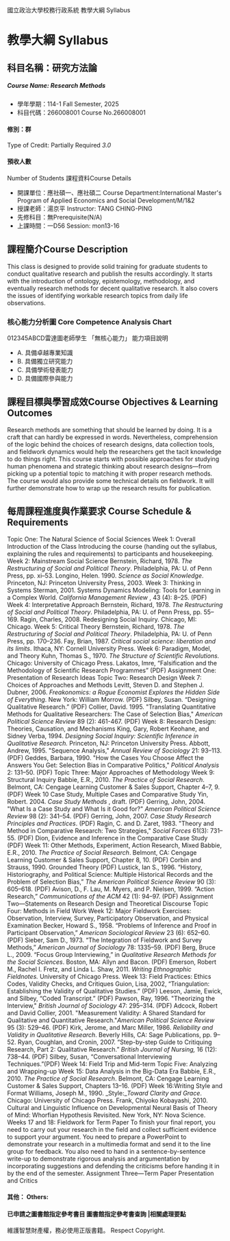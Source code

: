 國立政治大學校務行政系統 教學大綱 Syllabus
# 教學大綱 Syllabus
##  科目名稱：研究方法論
#####  Course Name: Research Methods
  * 學年學期：114-1 Fall Semester, 2025 
  * 科目代碼：266008001 Course No.266008001
#### 修別：群
Type of Credit: Partially Required 
_3.0_
#### 預收人數
Number of Students
課程資料Course Details
  * 開課單位：應社碩一、應社碩二 Course Department:International Master's Program of Applied Economics and Social Development/M/1&2 
  * 授課老師：湯京平 Instructor: TANG CHING-PING 
  * 先修科目：無Prerequisite(N/A)
  * 上課時間：一D56 Session: mon13-16
##  課程簡介Course Description
This class is designed to provide solid training for graduate students to conduct qualitative research and publish the results accordingly. It starts with the introduction of ontology, epistemology, methodology, and eventually research methods for decent qualitative research. It also covers the issues of identifying workable research topics from daily life observations.
###  核心能力分析圖 Core Competence Analysis Chart
012345ABCD雷達圖老師學生
「無核心能力」 
能力項目說明
  * A. 具備卓越專業知識
  * B. 具備獨立研究能力
  * C. 具備學術發表能力
  * D. 具備國際參與能力
##  課程目標與學習成效Course Objectives & Learning Outcomes 
Research methods are something that should be learned by doing. It is a craft that can hardly be expressed in words. Nevertheless, comprehension of the logic behind the choices of research designs, data collection tools, and fieldwork dynamics would help the researchers get the tacit knowledge to do things right. This course starts with possible approaches for studying human phenomena and strategic thinking about research designs—from picking up a potential topic to matching it with proper research methods. The course would also provide some technical details on fieldwork. It will further demonstrate how to wrap up the research results for publication. 
##  每周課程進度與作業要求 Course Schedule & Requirements
Topic One: The Natural Science of Social Sciences
Week 1: Overall Introduction of the Class
Introducing the course (handing out the syllabus, explaining the rules and requirements) to participants and housekeeping.
Week 2: Mainstream Social Science
Bernstein, Richard, 1978. _The Restructuring of Social and Political Theory_. Philadelphia, PA: U. of Penn Press, pp. xi–53.
Longino, Helen. 1990. _Science as Social Knowledge_. Princeton, NJ: Princeton University Press, 2003.
Week 3: Thinking in Systems
Sterman, 2001. Systems Dynamics Modeling: Tools for Learning in a Complex World. _California Management Review_ , 43 (4): 8–25. (PDF)
Week 4: Interpretative Approach
Bernstein, Richard, 1978. _The Restructuring of Social and Political Theory_. Philadelphia, PA: U. of Penn Press, pp. 55–169. 
Ragin, Charles, 2008. Redesigning Social Inquiry. Chicago, MI: Chicago.
Week 5: Critical Theory
Bernstein, Richard, 1978. _The Restructuring of Social and Political Theory_. Philadelphia, PA: U. of Penn Press, pp. 170–236.
Fay, Brian, 1987. _Critical social science: liberation and its limits_. Ithaca, NY: Cornell University Press.
Week 6: Paradigm, Model, and Theory
Kuhn, Thomas S., 1970. _The Structure of Scientific Revolutions._ Chicago: University of Chicago Press.
Lakatos, Imre, “Falsification and the Methodology of Scientific Research Programmes” (PDF) 
Assignment One: Presentation of Research Ideas
Topic Two: Research Design
Week 7: Choices of Approaches and Methods
Levitt, Steven D. and Stephen J. Dubner, 2006. _Freakonomics: a Rogue Economist Explores the Hidden Side of Everything_. New York: William Morrow. (PDF)
Silbey, Susan. “Designing Qualitative Research.” (PDF)
Collier, David. 1995. "Translating Quantitative Methods for Qualitative Researchers: The Case of Selection Bias," _American Political Science Review_ 89 (2): 461-467. (PDF)
Week 8: Research Design: Theories, Causation, and Mechanisms
King, Gary, Robert Keohane, and Sidney Verba, 1994. _Designing Social Inquiry: Scientific Inference in Qualitative Research._ Princeton, NJ: Princeton University Press.
Abbott, Andrew, 1995. "Sequence Analysis," _Annual Review of Sociology_ 21: 93–113. (PDF)
Geddes, Barbara, 1990. "How the Cases You Choose Affect the Answers You Get: Selection Bias in Comparative Politics," _Political Analysis_ 2: 131–50. (PDF)
Topic Three: Major Approaches of Methodology
Week 9: Structural Inquiry
Babbie, E.R., 2010. _The Practice of Social Research_. Belmont, CA: Cengage Learning Customer & Sales Support, Chapter 4–7, 9. (PDF)
Week 10 Case Study, Multiple Cases and Comparative Study
Yin, Robert. 2004. _Case Study Methods_ , draft. (PDF) 
Gerring, John, 2004. "What Is a Case Study and What Is it Good for?" _American Political Science Review_ 98 (2): 341–54. (PDF)
Gerring, John, 2007. _Case Study Research Principles and Practices_. (PDF)
Ragin, C. and D. Zaret, 1983. "Theory and Method in Comparative Research: Two Strategies," _Social Forces_ 61(3): 731–55. (PDF)
Dion, Evidence and Inference in the Comparative Case Study (PDF)
Week 11: Other Methods, Experiment, Action Research, Mixed
Babbie, E.R., 2010. _The Practice of Social Research_. Belmont, CA: Cengage Learning Customer & Sales Support, Chapter 8, 10. (PDF)
Corbin and Strauss, 1990. Grounded Theory (PDF)
Lustick, Ian S., 1996. “History, Historiography, and Political Science: Multiple Historical Records and the Problem of Selection Bias,” _The American Political Science Review_ 90 (3): 605–618. (PDF) 
Avison, D., F. Lau, M. Myers, and P. Nielsen, 1999. “Action Research,” _Communications of the ACM_ 42 (1): 94–97. (PDF)
Assignment Two—Statements on Research Design and Theoretical Discourse
Topic Four: Methods in Field Work
Week 12: Major Fieldwork Exercises: Observation, Interview, Survey, Participatory Observation, and Physical Examination
Becker, Howard S., 1958. “Problems of Inference and Proof in Participant Observation,” _American Sociological Review_ 23 (6): 652–60. (PDF)
Sieber, Sam D., 1973. “The Integration of Fieldwork and Survey Methods,” _American Journal of Sociology_ 78: 1335–59. (PDF)
Berg, Bruce L., 2009. “Focus Group Interviewing,” in _Qualitative Research Methods for the Social Sciences_. Boston, MA: Allyn and Bacon. (PDF)
Emerson, Robert M., Rachel I. Fretz, and Linda L. Shaw, 2011. _Writing Ethnographic Fieldnotes._ University of Chicago Press.
Week 13: Field Practices: Ethics Codes, Validity Checks, and Critiques
Guion, Lisa, 2002, “Triangulation: Establishing the Validity of Qualitative Studies.” (PDF)
Leeson, Jamie, Ewick, and Silbey, “Coded Transcript.” (PDF)
Pawson, Ray, 1996. "Theorizing the Interview," _British Journal of Sociology_ 47: 295–314. (PDF)
Adcock, Robert and David Collier, 2001. "Measurement Validity: A Shared Standard for Qualitative and Quantitative Research."_American Political Science Review_ 95 (3): 529–46. (PDF)
Kirk, Jerome, and Marc Miller, 1986. _Reliability and Validity in Qualitative Research_. Beverly Hills, CA: Sage Publications, pp. 9–52. 
Ryan, Coughlan, and Cronin, 2007. “Step-by-step Guide to Critiquing Research, Part 2: Qualitative Research.” _British Journal of Nursing,_ 16 (12): 738–44. (PDF)
Silbey, Susan, “Conversational Interviewing Techniques.”(PDF)
Week 14: Field Trip and Mid-term
Topic Five: Analyzing and Wrapping-up
Week 15: Data Analysis in the Big-Data Era
Babbie, E.R., 2010. _The Practice of Social Research_. Belmont, CA: Cengage Learning Customer & Sales Support, Chapters 13–16. (PDF)
Week 16:Writing Style and Format
Williams, Joseph M., 1990. _Style:__Toward Clarity and Grace_. Chicago: University of Chicago Press.
Frank, Chiyoko Kobayashi, 2010. Cultural and Linguistic Influence on Developmental Neural Basis of Theory of Mind: Whorfian Hypothesis Revisited. New York, NY: Nova Science.
Weeks 17 and 18: Fieldwork for Term Paper
To finish your final report, you need to carry out your research in the field and collect sufficient evidence to support your argument. You need to prepare a PowerPoint to demonstrate your research in a multimedia format and send it to the line group for feedback. You also need to hand in a sentence-by-sentence write-up to demonstrate rigorous analysis and argumentation by incorporating suggestions and defending the criticisms before handing it in by the end of the semester.
Assignment Three—Term Paper Presentation and Critics
####  其他： Others:
####  已申請之圖書館指定參考書目  圖書館指定參考書查詢 |相關處理要點
維護智慧財產權，務必使用正版書籍。 Respect Copyright.